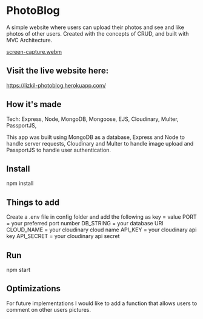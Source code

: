# PhotoBlog

A simple website where users can upload their photos and see and like photos of other users. 
Created with the concepts of CRUD, and built with MVC Architecture.

[screen-capture.webm](https://user-images.githubusercontent.com/102907651/208216347-6c78e58a-d8e5-47e9-aa3d-2ef5e145ff65.webm)

## Visit the live website here: 

https://lizkil-photoblog.herokuapp.com/

## How it's made

Tech: Express, Node, MongoDB, Mongoose, EJS, Cloudinary, Multer, PassportJS, 

This app was built using MongoDB as a database, Express and Node to handle server requests, Cloudinary and Multer to handle image upload and PassportJS to handle user authentication. 
 
## Install

npm install

## Things to add

Create a .env file in config folder and add the following as key = value
PORT = your preferred port number
DB_STRING = your database URI
CLOUD_NAME = your cloudinary cloud name
API_KEY = your cloudinary api key
API_SECRET = your cloudinary api secret

## Run
npm start

## Optimizations
For future implementations I would like to add a function that allows users to comment on other users pictures.
